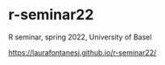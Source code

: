 # r-seminar22
R seminar, spring 2022, University of Basel

https://laurafontanesi.github.io/r-seminar22/